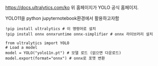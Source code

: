 https://docs.ultralytics.com/ko
위 홈페이지가 YOLO 공식 홈페이지.

YOLO11을 python jupyternotebook환경에서 활용하고자함
```
!pip install ultralytics # 이 명령어로 설치
!pip install onnx onnxruntime onnx-simplifier # onnx 라이브러리 설치

from ultralytics import YOLO
# Load a model
model = YOLO("yolo11n.pt") # 모델 로드 (없으면 다운로드)
model.export(format="onnx") # onnx로 포맷 변환
```